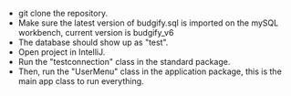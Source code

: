 - git clone the repository.
- Make sure the latest version of budgify.sql is imported on the mySQL workbench,
    current version is budgify_v6
- The database should show up as "test".
- Open project in IntelliJ.
- Run the "testconnection" class in the standard package.
- Then, run the "UserMenu" class in the application package,
    this is the main app class to run everything.
